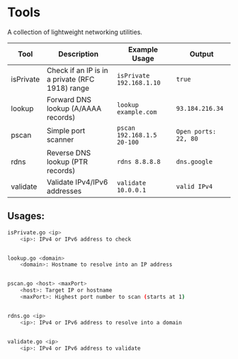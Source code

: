# Tools

A collection of lightweight networking utilities.

| Tool       | Description                                | Example Usage                           | Output                  |
|------------|--------------------------------------------|-----------------------------------------|-------------------------|
| isPrivate  | Check if an IP is in a private (RFC 1918) range | `isPrivate 192.168.1.10`                | `true`                  |
| lookup     | Forward DNS lookup (A/AAAA records)        | `lookup example.com`                     | `93.184.216.34`         |
| pscan      | Simple port scanner                        | `pscan 192.168.1.5 20-100`               | `Open ports: 22, 80`    |
| rdns       | Reverse DNS lookup (PTR records)           | `rdns 8.8.8.8`                           | `dns.google`            |
| validate   | Validate IPv4/IPv6 addresses               | `validate 10.0.0.1`                      | `valid IPv4`            |


## Usages:

```bash
isPrivate.go <ip>
    <ip>: IPv4 or IPv6 address to check


lookup.go <domain>
    <domain>: Hostname to resolve into an IP address


pscan.go <host> <maxPort>
    <host>: Target IP or hostname
    <maxPort>: Highest port number to scan (starts at 1)


rdns.go <ip>
    <ip>: IPv4 or IPv6 address to resolve into a domain


validate.go <ip>
    <ip>: IPv4 or IPv6 address to validate
```